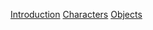 [Introduction](https://github.com/vendu/vaaja/blob/master/usr/games/mjolnir/doc/INTRODUCTION.md)
[Characters](https://github.com/vendu/vaaja/blob/master/usr/games/mjolnir/doc/CHARACTERS.md)
[Objects](https://github.com/vendu/vaaja/blob/master/usr/games/mjolnir/doc/OBJECTS.md)
